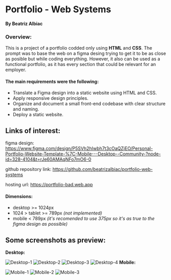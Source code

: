 # Portfolio - Web Systems
**By Beatriz Albiac**

### Overview:
This is a project of a portfolio codded only using **HTML** and **CSS**. The prompt was to base the web on a figma desing trying to get it to be as close as posible but while coding everything.
However, it also can be used as a functional portfolio, as it has every section that could be relevant for an employer.

#### The main requirements were the following:
- Translate a Figma design into a static website using HTML and CSS.
- Apply responsive design principles.
- Organize and document a small front-end codebase with clear structure and naming.
- Deploy a static website.

## Links of interest:
figma design: https://www.figma.com/design/P5SVh2hIwbh7t3cOaQZjEO/Personal-Portfolio-Website-Template-%7C-Mobile---Desktop--Community-?node-id=328-4104&t=rJe60AMAqNFo7mO6-0

github repository link: https://github.com/beatrizalbiac/portfolio-web-systems

hosting url: https://portfolio-bad.web.app

#### Dimensions:
- desktop >= 1024px
- 1024 > tablet >= 789px *(not implemented)*
- mobile < 789px *(it's recomended to use 375px so it's as true to the figma design as possible)*

## Some screenshots as preview:
**Desktop:**

![Desktop-1](public/assets/images/screenshots/1.png)
![Desktop-2](public/assets/images/screenshots/2.png)
![Desktop-3](public/assets/images/screenshots/3.png)
![Desktop-4](public/assets/images/screenshots/4.png)
**Mobile:**

![Mobile-1](public/assets/images/screenshots/5.png)
![Mobile-2](public/assets/images/screenshots/6.png)
![Mobile-3](public/assets/images/screenshots/7.png)
